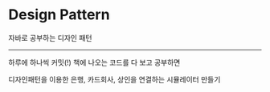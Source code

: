 # Design Pattern
자바로 공부하는 디자인 패턴

---
하루에 하나씩 커밋(!)
책에 나오는 코드를 다 보고 공부하면

디자인패턴을 이용한 은행, 카드회사, 상인을 연결하는 시뮬레이터 만들기



